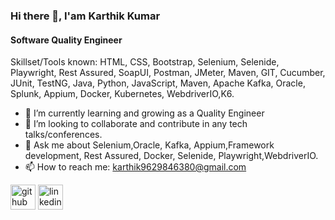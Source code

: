### Hi there 👋, I'am Karthik Kumar
#### Software Quality Engineer

Skillset/Tools known: HTML, CSS, Bootstrap, Selenium, Selenide, Playwright, Rest Assured, SoapUI, Postman, JMeter, Maven, GIT, Cucumber, JUnit, TestNG, Java, Python, JavaScript, Maven, Apache Kafka, Oracle, Splunk, Appium, Docker, Kubernetes, WebdriverIO,K6.

- 🌱 I’m currently learning and growing as a Quality Engineer
- 👯 I’m looking to collaborate and contribute in any tech talks/conferences. 
- 💬 Ask me about Selenium,Oracle, Kafka, Appium,Framework development, Rest Assured, Docker, Selenide, Playwright,WebdriverIO. 
- 📫 How to reach me: karthik9629846380@gmail.com

[<img src='https://cdn.jsdelivr.net/npm/simple-icons@3.0.1/icons/github.svg' alt='github' height='40'>](https://github.com/Karthikkumarjain)  [<img src='https://cdn.jsdelivr.net/npm/simple-icons@3.0.1/icons/linkedin.svg' alt='linkedin' height='40'>](https://www.linkedin.com/in/karthikkumarjain/)
